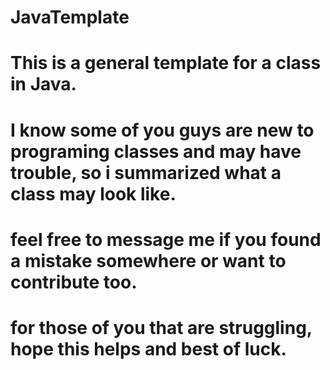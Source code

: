 # JavaTemplate
# This is a general template for a class in Java.
# I know some of you guys are new to programing classes and may have trouble, so i summarized what a class may look like.
# feel free to message me if you found a mistake somewhere or want to contribute too.
# for those of you that are struggling, hope this helps and best of luck.
